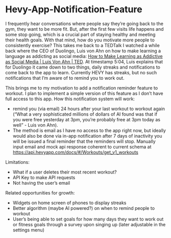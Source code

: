# Hevy-App-Notification-Feature
I frequently hear conversations where people say they’re going back to the gym, they want to be more fit. But, after the first few visits life happens and some stop going, which is a crucial part of staying healthy and meeting their health goals. With that mind, how do you motivate more people to consistently exercise? This takes me back to a TEDTalk I watched a while back where the CEO of Duolingo, Luis von Ahn on how to make learning a language as addicting as social media: [How to Make Learning as Addictive as Social Media | Luis Von Ahn | TED](https://www.youtube.com/watch?v=P6FORpg0KVo&t=304s). At timestamp 5:04, Luis explains that for Duolingo it came down to two things, daily streaks and notifications to come back to the app to learn. Currently HEVY has streaks, but no such notifications that I’m aware of to remind you to work out.


This brings me to my motivation to add a notification reminder feature to workout. I plan to implement a simple version of this feature as I don’t have full access to this app. How this notification system will work:
-  remind you (via email) 24 hours after your last workout to workout again (“What a very sophisticated millions of dollars of AI found was that if you were free yesterday at 3pm, you’re probably free at 3pm today as well” - Luis von Ahn).
- The method is email as I have no access to the app right now, but ideally would also be done via in-app notification
after 7 days of inactivity you will be issued a final reminder that the reminders will stop.
Manually input email and mock api response coherent to current schema at https://api.hevyapp.com/docs/#/Workouts/get_v1_workouts   


Limitations:
- What if a user deletes their most recent workout?
- API Key to make API requests
- Not having the user’s email


Related opportunities for growth:
- Widgets on home screen of phones to display streaks
- Better algorithm (maybe AI powered?) on when to remind people to workout
- User’s being able to set goals for how many days they want to work out or fitness goals through a survey upon singing up (later adjustable in the settings menu)